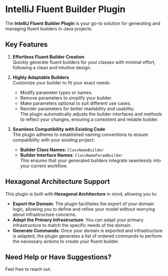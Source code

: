 # IntelliJ Fluent Builder Plugin

The **IntelliJ Fluent Builder Plugin** is your go-to solution for generating and managing fluent builders in Java projects.

## Key Features

1. **Effortless Fluent Builder Creation**  
   Quickly generate fluent builders for your classes with minimal effort, following a clean and intuitive design.

2. **Highly Adaptable Builders**  
   Customize your builder to fit your exact needs:

   - Modify parameter types or names.
   - Remove parameters to simplify your builder.
   - Make parameters optional to suit different use cases.
   - Reorder parameters for better readability and usability.  
     The plugin automatically adjusts the builder interfaces and methods to reflect your changes, ensuring a consistent and reliable builder.

3. **Seamless Compatibility with Existing Code**  
   The plugin adheres to established naming conventions to ensure compatibility with your existing project:
   - **Builder Class Names**: `ClassNameBuilder`
   - **Builder Interface Names**: `ClassNameParamBuilder`  
     This ensures that your generated builders integrate seamlessly into your current workflow.

## Hexagonal Architecture Support

This plugin is built with **Hexagonal Architecture** in mind, allowing you to:

- **Export the Domain**: The plugin facilitates the export of your domain logic, allowing you to define and refine your model without worrying about infrastructure concerns.
- **Adapt the Primary Infrastructure**: You can adapt your primary infrastructure to match the specific needs of the domain.
- **Generate Commands**: Once your domain is exported and infrastructure is adapted, the plugin generates a list of ordered commands to perform the necessary actions to create your fluent builder.

## Need Help or Have Suggestions?

Feel free to reach out.
